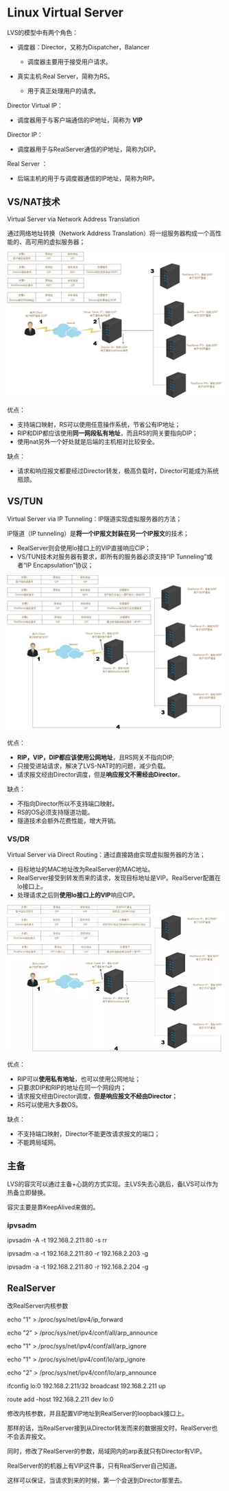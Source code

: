 # Linux Virtual Server

LVS的模型中有两个角色：

- 调度器：Director，又称为Dispatcher，Balancer
  - 调度器主要用于接受用户请求。

- 真实主机:Real Server，简称为RS。
  - 用于真正处理用户的请求。

Director Virtual IP：

- 调度器用于与客户端通信的IP地址，简称为 **VIP**

Director IP：

- 调度器用于与RealServer通信的IP地址，简称为DIP。

Real Server ：

- 后端主机的用于与调度器通信的IP地址，简称为RIP。

 

## VS/NAT技术

Virtual Server via Network Address Translation

通过网络地址转换（Network Address Translation）将一组服务器构成一个高性能的、高可用的虚拟服务器；

<img src=".pics/LVS/vs_nat.png" alt="img"  />

优点：  

- 支持端口映射，RS可以使用任意操作系统，节省公有IP地址；
- RIP和DIP都应该使用**同一网段私有地址**，而且RS的网关要指向DIP；
- 使用nat另外一个好处就是后端的主机相对比较安全。   

缺点：  

- 请求和响应报文都要经过Director转发，极高负载时，Director可能成为系统瓶颈。  



## VS/TUN 

Virtual Server via IP Tunneling：IP隧道实现虚拟服务器的方法；

IP隧道（IP tunneling）是**将一个IP报文封装在另一个IP报文**的技术；

- RealServer则会使用lo接口上的VIP直接响应CIP；
- VS/TUN技术对服务器有要求，即所有的服务器必须支持“IP Tunneling”或者“IP Encapsulation”协议；

![vs_tun.png](.pics/LVS/vs_tun.png)

优点：  

- **RIP，VIP，DIP都应该使用公网地址**，且RS网关不指向DIP;
- 只接受进站请求，解决了LVS-NAT时的问题，减少负载。  
- 请求报文经由Director调度，但是**响应报文不需经由Director**。

缺点：  

- 不指向Director所以不支持端口映射。 
- RS的OS必须支持隧道功能。 
- 隧道技术会额外花费性能，增大开销。



### VS/DR

Virtual Server via Direct Routing：通过直接路由实现虚拟服务器的方法；

- 目标地址的MAC地址改为RealServer的MAC地址。
- RealServer接受到转发而来的请求，发现目标地址是VIP。RealServer配置在lo接口上。
- 处理请求之后则**使用lo接口上的VIP**响应CIP。

![vsdr.png](.pics/LVS/vsdr.png)

优点： 

-  RIP可以**使用私有地址**，也可以使用公网地址；
-  只要求DIP和RIP的地址在同一个网段内；
-  请求报文经由Director调度，**但是响应报文不经由Director**；
-  RS可以使用大多数OS。

缺点：  

- 不支持端口映射，Director不能更改请求报文的端口；
- 不能跨局域网。



## 主备

LVS的容灾可以通过主备+心跳的方式实现。主LVS失去心跳后，备LVS可以作为热备立即替换。

容灾主要是靠KeepAlived来做的。

 

### ipvsadm 

ipvsadm -A -t     192.168.2.211:80 -s rr 

ipvsadm -a -t 192.168.2.211:80 -r 192.168.2.203 -g

ipvsadm -a -t 192.168.2.211:80 -r 192.168.2.204 -g

 

 

## RealServer

改RealServer内核参数

echo "1" > /proc/sys/net/ipv4/ip_forward

echo "2" > /proc/sys/net/ipv4/conf/all/arp_announce

echo "1" > /proc/sys/net/ipv4/conf/all/arp_ignore

echo "1" > /proc/sys/net/ipv4/conf/lo/arp_ignore

echo "2" > /proc/sys/net/ipv4/conf/lo/arp_announce

ifconfig lo:0 192.168.2.211/32 broadcast 192.168.2.211 up

route add -host 192.168.2.211 dev lo:0

修改内核参数，并且配置VIP地址到RealServer的loopback接口上。

那样的话，当RealServer接到从Director转发而来的数据报文时，RealServer也不会丢弃报文。

同时，修改了RealServer的参数，局域网内的arp表就只有Director有VIP。

RealServer的的机器上有VIP这件事，只有RealServer自己知道。

这样可以保证，当请求到来的时候，第一个会送到Director那里去。